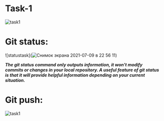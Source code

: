 # Task-1
![task1](https://github.com/SailorEx/py_task0/raw/master/screen/py_task1.png)

# Git status:

![statustask](![Снимок экрана 2021-07-09 в 22 56 11](https://user-images.githubusercontent.com/87206838/125130145-2d8b6f00-e109-11eb-9a4f-7117d3c43d50.png))

***The git status command only outputs information, it won't modify commits or changes in your local repository. A useful feature of git status is that it will provide helpful information depending on your current situation.***

# Git push:

![task1](https://github.com/SailorEx/py_task0/raw/master/screen/task1_gitpushtask1.png)


